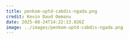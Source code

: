 ```yaml
---
title: penkom-uptd-cabdis-ngada.png
credit: Kevin Daud Oemanu
date: 2025-08-24T14:22:13.826Z
image: ../images/penkom-uptd-cabdis-ngada.png
---
```


